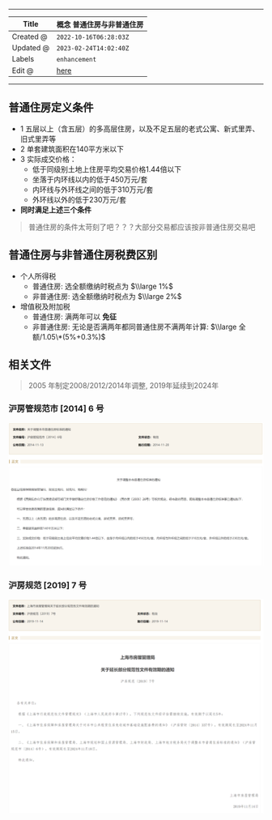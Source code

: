 -----

| Title     | 概念 普通住房与非普通住房                                   |
| --------- | ----------------------------------------------- |
| Created @ | `2022-10-16T06:28:03Z`                          |
| Updated @ | `2023-02-24T14:02:40Z`                          |
| Labels    | `enhancement`                                   |
| Edit @    | [here](https://github.com/junxnone/F/issues/14) |

-----

## 普通住房定义条件

  - 1 五层以上（含五层）的多高层住房，以及不足五层的老式公寓、新式里弄、旧式里弄等
  - 2 单套建筑面积在140平方米以下
  - 3 实际成交价格：
      - 低于同级别土地上住房平均交易价格1.44倍以下
      - 坐落于内环线以内的低于450万元/套
      - 内环线与外环线之间的低于310万元/套
      - 外环线以外的低于230万元/套
  - **同时满足上述三个条件**

> 普通住房的条件太苛刻了吧？？？大部分交易都应该按非普通住房交易吧

## 普通住房与非普通住房税费区别

  - 个人所得税
      - 普通住房: 选全额缴纳时税点为 $\\large 1%$
      - 非普通住房: 选全额缴纳时税点为 $\\large 2%$
  - 增值税及附加税
      - 普通住房: 满两年可以 **免征**
      - 非普通住房: 无论是否满两年都同普通住房不满两年计算: $\\large 全额/1.05\*(5%+0.3%)$

## 相关文件

> 2005 年制定2008/2012/2014年调整, 2019年延续到2024年

### 沪房管规范市 \[2014\] 6 号

![image](media/7cf333344cd2c2b4dd830ad0615a5f53b8dafa6f.png)

### 沪房规范 \[2019\] 7 号

![image](media/ccf4fd9fd806a078797f24b12fc0ef77c75986cb.png)
